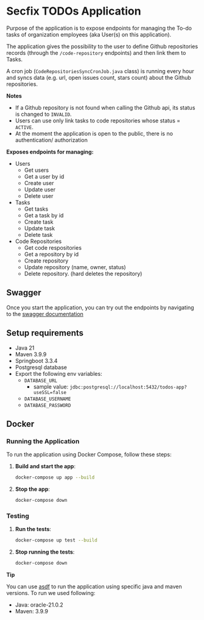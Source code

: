 # Secfix TODOs Application

Purpose of the application is to expose endpoints for managing the To-do tasks of organization employees (aka User(s) on this application).

The application gives the possibility to the user to define Github repositories records (through the `/code-repository` endpoints) and then link them to Tasks.

A cron job (`CodeRepositoriesSyncCronJob.java` class) is running every hour and syncs data (e.g. url, open issues count, stars count) about the Github repositories.

**Notes**

- If a Github repository is not found when calling the Github api, its status is changed to `INVALID`.
- Users can use only link tasks to code repositories whose status = `ACTIVE`.
- At the moment the application is open to the public, there is no authentication/ authorization

**Exposes endpoints for managing:**

- Users
  - Get users
  - Get a user by id
  - Create user
  - Update user
  - Delete user
- Tasks
  - Get tasks
  - Get a task by id
  - Create task
  - Update task
  - Delete task
- Code Repositories
  - Get code respositories
  - Get a repository by id
  - Create repository
  - Update repository (name, owner, status)
  - Delete repository. (hard deletes the repository)

## Swagger

Once you start the application, you can try out the endpoints by navigating to the [swagger documentation](http://localhost:8080/todos-api/swagger-ui/index.html)

## Setup requirements

- Java 21
- Maven 3.9.9
- Springboot 3.3.4
- Postgresql database
- Export the following env variables:
  - `DATABASE_URL`
    - sample value: `jdbc:postgresql://localhost:5432/todos-app?useSSL=false`
  - `DATABASE_USERNAME`
  - `DATABASE_PASSWORD`

## Docker
### Running the Application

To run the application using Docker Compose, follow these steps:

1. **Build and start the app**:
   ```sh
   docker-compose up app --build
2. **Stop the app**:
   ```sh
   docker-compose down
   ```
### Testing 
1. **Run the tests**:
   ```sh
   docker-compose up test --build
   ```
2. **Stop running the tests**:
   ```sh
   docker-compose down
   ```
**Tip**

You can use [asdf](https://asdf-vm.com/) to run the application using specific java and maven versions.
To run we used following:

- Java: oracle-21.0.2
- Maven: 3.9.9
